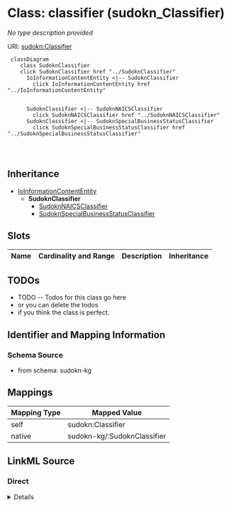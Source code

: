 

# Class: classifier (sudokn_Classifier)


_No type description provided_





URI: [sudokn:Classifier](http://asu.edu/semantics/SUDOKN/Classifier)






```mermaid
 classDiagram
    class SudoknClassifier
    click SudoknClassifier href "../SudoknClassifier"
      IoInformationContentEntity <|-- SudoknClassifier
        click IoInformationContentEntity href "../IoInformationContentEntity"
      

      SudoknClassifier <|-- SudoknNAICSClassifier
        click SudoknNAICSClassifier href "../SudoknNAICSClassifier"
      SudoknClassifier <|-- SudoknSpecialBusinessStatusClassifier
        click SudoknSpecialBusinessStatusClassifier href "../SudoknSpecialBusinessStatusClassifier"
      
      
      
```





## Inheritance
* [IoInformationContentEntity](../classes/IoInformationContentEntity.md)
    * **SudoknClassifier**
        * [SudoknNAICSClassifier](../classes/SudoknNAICSClassifier.md)
        * [SudoknSpecialBusinessStatusClassifier](../classes/SudoknSpecialBusinessStatusClassifier.md)



## Slots

| Name | Cardinality and Range | Description | Inheritance |
| ---  | --- | --- | --- |









## TODOs

* TODO -- Todos for this class go here
* or you can delete the todos
* if you think the class is perfect.

## Identifier and Mapping Information







### Schema Source


* from schema: sudokn-kg




## Mappings

| Mapping Type | Mapped Value |
| ---  | ---  |
| self | sudokn:Classifier |
| native | sudokn-kg/:SudoknClassifier |







## LinkML Source

<!-- TODO: investigate https://stackoverflow.com/questions/37606292/how-to-create-tabbed-code-blocks-in-mkdocs-or-sphinx -->

### Direct

<details>
```yaml
name: sudokn_Classifier
description: No type description provided
title: classifier
todos:
- TODO -- Todos for this class go here
- or you can delete the todos
- if you think the class is perfect.
notes:
- Class with 0 occurences.
from_schema: sudokn-kg
rank: 1000
is_a: io_InformationContentEntity
class_uri: sudokn:Classifier

```
</details>

### Induced

<details>
```yaml
name: sudokn_Classifier
description: No type description provided
title: classifier
todos:
- TODO -- Todos for this class go here
- or you can delete the todos
- if you think the class is perfect.
notes:
- Class with 0 occurences.
from_schema: sudokn-kg
rank: 1000
is_a: io_InformationContentEntity
class_uri: sudokn:Classifier

```
</details>